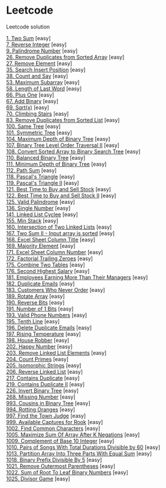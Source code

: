 # Leetcode
Leetcode solution <br/>


[1. Two Sum](./easy/1.%20Two%20Sum.md) [easy]<br/>
[7. Reverse Integer](./easy/7.%20Reverse%20Integer.md) [easy]<br/>
[9. Palindrome Number](./easy/9.%20Palindrome%20Number.md) [easy]<br/>
[26. Remove Duplicates from Sorted Array](./easy/26.%20Remove%20Duplicates%20from%20Sorted%20Array.md) [easy]<br/>
[27. Remove Element](./easy/27.%20Remove%20Element.md) [easy]<br/>
[35. Search Insert Position](./easy/35.%20Search%20Insert%20Position.md) [easy]<br/>
[38. Count and Say](./easy/38.%20Count%20and%20Say.md) [easy]<br/>
[53. Maximum Subarray](./easy/53.%20Maximum%20Subarray.md) [easy]<br/>
[58. Length of Last Word](./easy/58.%20Length%20of%20Last%20Word.md) [easy]<br/>
[66. Plus One](./easy/66.%20Plus%20One.md) [easy]<br/>
[67. Add Binary](./easy/67.%20Add%20Binary.md) [easy]<br/>
[69. Sqrt(x)](./easy/69.%20Sqrt(x).md) [easy]<br/>
[70. Climbing Stairs](./easy/70.%20Climbing%20Stairs.md) [easy]<br/>
[83. Remove Duplicates from Sorted List](./easy/83.%20Remove%20Duplicates%20from%20Sorted%20List.md) [easy]<br/>
[100. Same Tree](./easy/100.%20Same%20Tree.md) [easy]<br/>
[101. Symmetric Tree](./easy/101.%20Symmetric%20Tree.md) [easy]<br/>
[104. Maximum Depth of Binary Tree](./easy/104.%20Maximum%20Depth%20of%20Binary%20Tree.md) [easy]<br/>
[107. Binary Tree Level Order Traversal II](./easy/107.%20Binary%20Tree%20Level%20Order%20Traversal%20II.md) [easy]<br/>
[108. Convert Sorted Array to Binary Search Tree](./easy/108.%20Convert%20Sorted%20Array%20to%20Binary%20Search%20Tree.md) [easy]<br/>
[110. Balanced Binary Tree](./easy/110.%20Balanced%20Binary%20Tree.md) [easy]<br/>
[111. Minimum Depth of Binary Tree](./easy/111.%20Minimum%20Depth%20of%20Binary%20Tree.md) [easy]<br/>
[112. Path Sum](./easy/112.%20Path%20Sum.md) [easy]<br/>
[118. Pascal's Triangle](./easy/118.%20Pascal's%20Triangle.md) [easy]<br/>
[119. Pascal's Triangle II](./easy/119.%20Pascal's%20Triangle%20II.md) [easy]<br/>
[121. Best Time to Buy and Sell Stock](./easy/121.%20Best%20Time%20to%20Buy%20and%20Sell%20Stock.md) [easy]<br/>
[122. Best Time to Buy and Sell Stock II](./easy/122.%20Best%20Time%20to%20Buy%20and%20Sell%20Stock%20II.md) [easy]<br/>
[125. Valid Palindrome](./easy/125.%20Valid%20Palindrome.md) [easy]<br/>
[136. Single Number](./easy/136.%20Single%20Number.md) [easy]<br/>
[141. Linked List Cyclee](./easy/141.%20Linked%20List%20Cycle.md) [easy]<br/>
[155. Min Stack](./easy/155.%20Min%20Stack.md) [easy]<br/>
[160. Intersection of Two Linked Lists](./easy/160.%20Intersection%20of%20Two%20Linked%20Lists.md) [easy]<br/>
[167. Two Sum II - Input array is sorted](./easy/167.%20Two%20Sum%20II%20-%20Input%20array%20is%20sorted.md) [easy]<br/>
[168. Excel Sheet Column Title](./easy/168.%20Excel%20Sheet%20Column%20Title.md) [easy]<br/>
[169. Majority Element](./easy/169.%20Majority%20Element.md) [easy]<br/>
[171. Excel Sheet Column Number](./easy/171.%20Excel%20Sheet%20Column%20Number.md) [easy]<br/>
[172. Factorial Trailing Zeroes](./easy/172.%20Factorial%20Trailing%20Zeroes.md) [easy]<br/>
[175. Combine Two Tables](./easy/175.%20Combine%20Two%20Tables.md) [easy]<br/>
[176. Second Highest Salary](./easy/176.%20Second%20Highest%20Salary.md) [easy]<br/>
[181. Employees Earning More Than Their Managers](./easy/181.%20Employees%20Earning%20More%20Than%20Their%20Managers.md) [easy]<br/>
[182. Duplicate Emails](./easy/182.%20Duplicate%20Emails.md) [easy]<br/>
[183. Customers Who Never Order](./easy/183.%20Customers%20Who%20Never%20Order.md) [easy]<br/>
[189. Rotate Array](./easy/189.%20Rotate%20Array.md) [easy]<br/>
[190. Reverse Bits](./easy/190.%20Reverse%20Bits.md) [easy]<br/>
[191. Number of 1 Bits](./easy/191.%20Number%20of%201%20Bits.md) [easy]<br/>
[193. Valid Phone Numbers](./easy/193.%20Valid%20Phone%20Numbers.md) [easy]<br/>
[195. Tenth Line](./easy/195.%20Tenth%20Line.md) [easy]<br/>
[196. Delete Duplicate Emails](./easy/196.%20Delete%20Duplicate%20Emails.md) [easy]<br/>
[197. Rising Temperature](./easy/197.%20Rising%20Temperature.md) [easy]<br/>
[198. House Robber](./easy/198.%20House%20Robber.md) [easy]<br/>
[202. Happy Number](./easy/202.%20Happy%20Number.md) [easy]<br/>
[203. Remove Linked List Elements](./easy/203.%20Remove%20Linked%20List%20Elements.md) [easy]<br/>
[204. Count Primes](./easy/204.%20Count%20Primes.md) [easy]<br/>
[205. Isomorphic Strings](./easy/205.%20Isomorphic%20Strings.md) [easy]<br/>
[206. Reverse Linked List](./easy/206.%20Reverse%20Linked%20List.md) [easy]<br/>
[217. Contains Duplicate](./easy/217.%20Contains%20Duplicate.md) [easy]<br/>
[219. Contains Duplicate II](./easy/219.%20Contains%20Duplicate%20II.md) [easy]<br/>
[226. Invert Binary Tree](./easy/226.%20Invert%20Binary%20Tree.md) [easy]<br/>
[268. Missing Number](./easy/268.%20Missing%20Number.md) [easy]<br/>
[993. Cousins in Binary Tree](./easy/993.%20Cousins%20in%20Binary%20Tree.md) [easy]<br/>
[994. Rotting Oranges](./easy/994.%20Rotting%20Oranges.md) [easy]<br/>
[997. Find the Town Judge](./easy/997.%20Find%20the%20Town%20Judge.md) [easy]<br/>
[999. Available Captures for Rook](./easy/999.%20Available%20Captures%20for%20Rook.md) [easy]<br/>
[1002. Find Common Characters](./easy/1002.%20Find%20Common%20Characters.md) [easy]<br/>
[1005. Maximize Sum Of Array After K Negations](./easy/1005.%20Maximize%20Sum%20Of%20Array%20After%20K%20Negations.md) [easy]<br/>
[1009. Complement of Base 10 Integer](./easy/1009.%20Complement%20of%20Base%2010%20Integer.md) [easy]<br/>
[1010. Pairs of Songs With Total Durations Divisible by 60](./easy/1010.%20Pairs%20of%20Songs%20With%20Total%20Durations%20Divisible%20by%2060.md) [easy]<br/>
[1013. Partition Array Into Three Parts With Equal Sum](./easy/1013.%20Partition%20Array%20Into%20Three%20Parts%20With%20Equal%20Sum.md) [easy]<br/>
[1018. Binary Prefix Divisible By 5](./easy/1018.%20Binary%20Prefix%20Divisible%20By%205.md) [easy]<br/>
[1021. Remove Outermost Parentheses](./easy/1021.%20Remove%20Outermost%20Parentheses.md) [easy]<br/>
[1022. Sum of Root To Leaf Binary Numbers](./easy/1022.%20Sum%20of%20Root%20To%20Leaf%20Binary%20Numbers.md) [easy]<br/>
[1025. Divisor Game](./easy/1025.%20Divisor%20Game.md) [easy]<br/>
